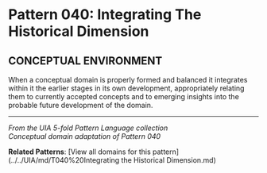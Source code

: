 # Pattern 040: Integrating The Historical Dimension

## CONCEPTUAL ENVIRONMENT

When a conceptual domain is properly formed and balanced it integrates within it the earlier stages in its own development, appropriately relating them to currently accepted concepts and to emerging insights into the probable future development of the domain.

---

*From the UIA 5-fold Pattern Language collection*  
*Conceptual domain adaptation of Pattern 040*

**Related Patterns**: [View all domains for this pattern](../../UIA/md/T040%20Integrating the Historical Dimension.md)
